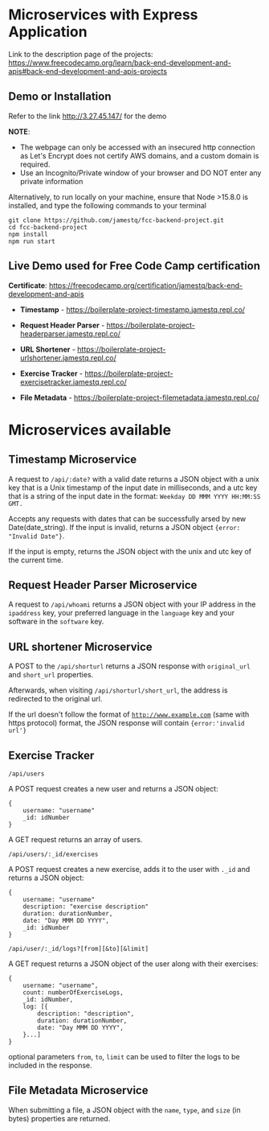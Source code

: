 # Microservices with Express Application
Link to the description page of the projects: https://www.freecodecamp.org/learn/back-end-development-and-apis#back-end-development-and-apis-projects

## Demo or Installation 

Refer to the link http://3.27.45.147/ for the demo 

**NOTE**: 
- The webpage can only be accessed with an insecured http connection as Let's Encrypt does not certify AWS domains, and a custom domain is required. 
- Use an Incognito/Private window of your browser and DO NOT enter any private information

Alternatively, to run locally on your machine, ensure that Node >15.8.0 is installed, and type the following commands to your terminal
```
git clone https://github.com/jamestq/fcc-backend-project.git
cd fcc-backend-project
npm install
npm run start
```
## Live Demo used for Free Code Camp certification

**Certificate**: https://freecodecamp.org/certification/jamestq/back-end-development-and-apis

- **Timestamp** - https://boilerplate-project-timestamp.jamestq.repl.co/

- **Request Header Parser** - https://boilerplate-project-headerparser.jamestq.repl.co/

- **URL Shortener** - https://boilerplate-project-urlshortener.jamestq.repl.co/

- **Exercise Tracker** - https://boilerplate-project-exercisetracker.jamestq.repl.co/

- **File Metadata** - https://boilerplate-project-filemetadata.jamestq.repl.co/


# Microservices available

## Timestamp Microservice

A request to <code>/api/:date?</code> with a valid date returns a JSON object with a unix key that is a Unix timestamp of the input date in milliseconds, and a utc key that is a string of the input date in the format: <code>Weekday DD MMM YYYY HH:MM:SS GMT.</code>

Accepts any requests with dates that can be successfully arsed by new Date(date_string). If the input is invalid, returns a JSON object <code>{error: "Invalid Date"}</code>.

If the input is empty, returns the JSON object with the unix and utc key of the current time.


## Request Header Parser Microservice

A request to <code>/api/whoami</code> returns a JSON object with your IP address in the <code>ipaddress</ipaddress></code> key, your preferred language in the <code>language</code> key and your software in the <code>software</code> key.


## URL shortener Microservice


A POST to the <code>/api/shorturl</code> returns a JSON response with <code>original_url</code> and <code>short_url</code> properties.

Afterwards, when visiting <code>/api/shorturl/short_url</code>, the address is redirected to the original url.

If the url doesn't follow the format of <code>http://www.example.com</code> (same with https protocol) format, the JSON response will contain <code>{error:'invalid url'}</code>


## Exercise Tracker

<code>/api/users</code>

A POST request creates a new user and returns a JSON object:

    {
        username: "username"
        _id: idNumber
    }

A GET request returns an array of users.

<code>/api/users/:_id/exercises</code>

A POST request creates a new exercise, adds it to the user with <code>._id</code> and returns a JSON object: 

    {
        username: "username"
        description: "exercise description"
        duration: durationNumber,
        date: "Day MMM DD YYYY",
        _id: idNumber
    }

<code>/api/user/:_id/logs?[from][&amp;to][&amp;limit]</code>

A GET request returns a JSON object of the user along with their exercises:

    {
        username: "username",
        count: numberOfExerciseLogs,
        _id: idNumber,
        log: [{
            description: "description",
            duration: durationNumber,
            date: "Day MMM DD YYYY",
        }...]
    }

optional parameters <code>from</code>, <code>to</code>, <code>limit</code> can be used to filter the logs to be included in the response.


## File Metadata Microservice

When submitting a file, a JSON object with the <code>name</code>, <code>type</code>, and <code>size</code> (in bytes) properties are returned.
